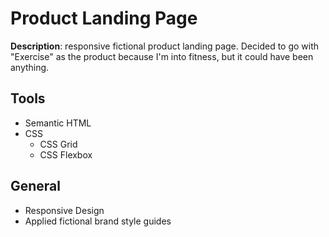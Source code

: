 # Product Landing Page

**Description**: responsive fictional product landing page. Decided to go with "Exercise" as the product because I'm into fitness, but it could have been anything.

## Tools
* Semantic HTML
* CSS 
  * CSS Grid
  * CSS Flexbox
  
## General
* Responsive Design
* Applied fictional brand style guides
  
